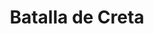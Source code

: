 ﻿---
title: "Batalla de Creta"
permalink: periodes_678.html
layout: periode
dataInici: 1941-05-20
dataFi: 1941-06-01
sidebar: periodes
pares:
  - 696:
    title: "Frente de los Balcanes"
    dataInici: "(1940-10-28)"
    dataFi: "(1941-06-01)"

fills:
jocsPrincipals:
  - title: "Crète 1941: Opération Merkur"
    bggId: 9909
    dataInici: 
    dataFi: 

  - title: "Crete 1941"
    bggId: 175230
    dataInici: 
    dataFi: 

jocsEscenaris:
  - title: "Assaut sur Maleme"
    bggId: 37670

  - title: "Hunters from the Sky"
    bggId: 7501
    dataInici: 1941-05-20
    dataFi: 1941-05-23

jocsEpoca:
  - title: "Air Assault On Crete/Invasion of Malta: 1942"
    bggId: 3044
    escenari: "Assault on Crete"

  - title: "Balkan Front"
    bggId: 5829
    escenari: "Marita-Merkur"
    dataInici: 
    dataFi: 

  - title: "Paratroop"
    bggId: 8328
    escenari: "Crete: The False Victory"
    dataInici: 
    dataFi: 

jocsEpocaEscenaris:
---
